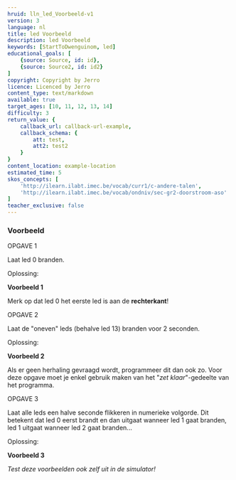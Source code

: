```yaml
---
hruid: lln_led_Voorbeeld-v1
version: 3
language: nl
title: led Voorbeeld
description: led Voorbeeld
keywords: [StartToDwenguinom, led]
educational_goals: [
    {source: Source, id: id}, 
    {source: Source2, id: id2}
]
copyright: Copyright by Jerro
licence: Licenced by Jerro
content_type: text/markdown
available: true
target_ages: [10, 11, 12, 13, 14]
difficulty: 3
return_value: {
    callback_url: callback-url-example,
    callback_schema: {
        att: test,
        att2: test2
    }
}
content_location: example-location
estimated_time: 5
skos_concepts: [
    'http://ilearn.ilabt.imec.be/vocab/curr1/c-andere-talen', 
    'http://ilearn.ilabt.imec.be/vocab/ondniv/sec-gr2-doorstroom-aso'
]
teacher_exclusive: false
---
```


### Voorbeeld

OPGAVE 1

Laat led 0 branden.

Oplossing:

**Voorbeeld 1**

Merk op dat led 0 het eerste led is aan de **rechterkant**!


OPGAVE 2

Laat de "oneven" leds (behalve led 13) branden voor 2 seconden.

Oplossing:

**Voorbeeld 2**

Als er geen herhaling gevraagd wordt, programmeer dit dan ook zo. Voor deze opgave moet je enkel gebruik maken van het "*zet klaar*"-gedeelte van het programma.


OPGAVE 3

Laat alle leds een halve seconde flikkeren in numerieke volgorde. Dit betekent dat led 0 eerst brandt en dan uitgaat wanneer led 1 gaat branden, led 1 uitgaat wanneer led 2 gaat branden...

Oplossing:

**Voorbeeld 3**


*Test deze voorbeelden ook zelf uit in de simulator!*